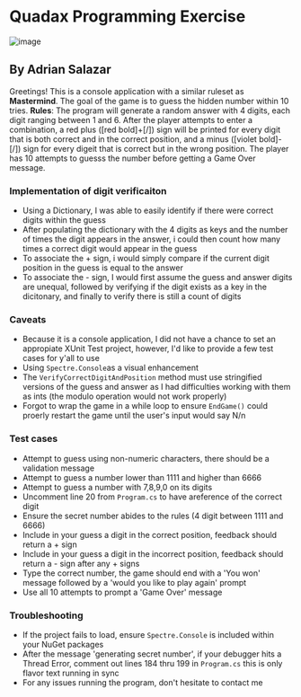 
# Quadax Programming Exercise
![image](https://user-images.githubusercontent.com/13540588/211927238-1b2ee321-38f5-4daf-a2e1-0ffb622da913.png)
## By Adrian Salazar

Greetings! This is a console application with a similar ruleset as **Mastermind**. The goal of the game is to guess the hidden number within 10 tries.
**Rules**: The program will generate a random answer with 4 digits, each digit ranging between 1 and 6.
After the player attempts to enter a combination, a red plus ([red bold]+[/]) sign will be printed for every digit that is both correct and in the correct position, and a minus ([violet bold]-[/]) sign for every digeit that is correct but in the wrong position.
The player has 10 attempts to guesss the number before getting a Game Over message.

### Implementation of digit verificaiton
- Using a Dictionary, I was able to easily identify if there were correct digits within the guess
- After populating the dictionary with the 4 digits as keys and the number of times the digit appears in the answer, i could then count how many times a correct digit would appear in the guess
- To associate the + sign, i would simply compare if the current digit position in the guess is equal to the answer
- To associate the - sign, I would first assume the guess and answer digits are unequal, followed by verifying if the digit exists as a key in the dicitonary, and finally to verify there is still a count of digits

### Caveats
- Because it is a console application, I did not have a chance to set an appropiate XUnit Test project, however, I'd like to provide a few test cases for y'all to use
- Using `Spectre.Console`as a visual enhancement
- The `VerifyCorrectDigitAndPosition` method must use stringified versions of the guess and answer as I had difficulties working with them as ints (the modulo operation would not work properly)
- Forgot to wrap the game in a while loop to ensure `EndGame()` could proerly restart the game until the user's input would say N/n

### Test cases
- Attempt to guess using non-numeric characters, there should be a validation message
- Attempt to guess a number lower than 1111 and higher than 6666
- Attempt to guess a number with 7,8,9,0 on its digits
-  Uncomment line 20 from `Program.cs` to have areference of the correct digit
  - Ensure the secret number abides to the rules (4 digit between 1111 and 6666)
  - Include in your guess a digit in the correct position, feedback should return a + sign
  - Include in your guess a digit in the incorrect position, feedback should return a - sign after any + signs
  - Type the correct number, the game should end with a 'You won' message followed by a 'would you like to play again' prompt
- Use all 10 attempts to prompt a 'Game Over' message

### Troubleshooting
- If the project fails to load, ensure `Spectre.Console` is included within your NuGet packages
- After the message 'generating secret number', if your debugger hits a Thread Error, comment out lines 184 thru 199 in  `Program.cs` this is only flavor text running in sync
- For any issues running the program, don't hesitate to contact me
